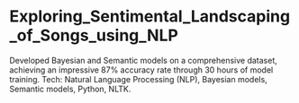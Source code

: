 # Exploring_Sentimental_Landscaping_of_Songs_using_NLP
Developed Bayesian and Semantic models on a comprehensive dataset, achieving an impressive 87% accuracy rate through 30 hours of model training. Tech: Natural Language Processing (NLP), Bayesian models, Semantic models, Python, NLTK.
